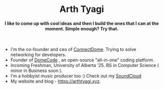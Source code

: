 <h1 align="center">Arth Tyagi</h1>
<h4 align="center">I like to come up with cool ideas and then I build the ones that I can at the moment. Simple enough? Try that. </h4>
<br>

- I'm the co-founder and ceo of [ConnectDome](https://connectdome.com). Trying to solve networking for developers.
- Founder of [DomeCode](https://domecode.com) , an open-source "all-in-one" coding platform.
- Incoming Freshman, University of Alberta '25. BS in Computer Science ( minor in Business soon ).
- I'm a hobbyist music producer too :) Check out my [SoundCloud](https://soundcloud.com/arth-tyagi-892438955)
- My website and blog - https://arthtyagi.xyz.
